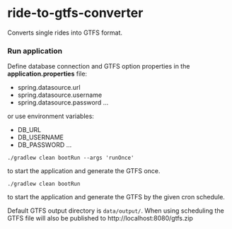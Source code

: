 # ride-to-gtfs-converter

Converts single rides into GTFS format.

### Run application

Define database connection and GTFS option properties in the **application.properties** file:

* spring.datasource.url
* spring.datasource.username
* spring.datasource.password
...

or use environment variables:

* DB_URL
* DB_USERNAME
* DB_PASSWORD
...

`./gradlew clean bootRun --args 'runOnce'`

to start the application and generate the GTFS once.

`./gradlew clean bootRun`

to start the application and generate the GTFS by the given cron schedule.

Default GTFS output directory is `data/output/`. When using scheduling the GTFS file will also be published to http://localhost:8080/gtfs.zip
